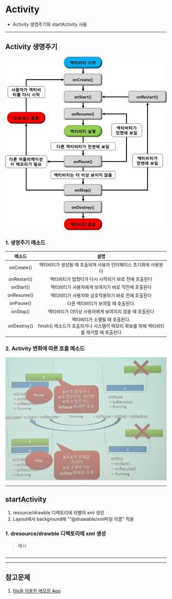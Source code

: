 # Activity
- Activity 생명주기와 startActivity 사용

---

##  Activity 생명주기

![](https://github.com/Lee-KyungSeok/Study/blob/master/Android/Contents/Activity/picture/lifecycle.jpg)

### 1. __생명주기 메소드__

  메소드 | 설명
  :----: | :----:
  onCreate() | 액티비티가 생성될 때 호출되며 사용자 인터페이스 초기화에 사용된다
  onRestart() | 액티비티가 멈췄다가 다시 시작되기 바로 전에 호출된다
  onStart() | 액티비티가 사용자에게 보여지기 바로 직전에 호출된다
  onResume() | 액티비티가 사용자와 상호작용하기 바로 전에 호출된다
  onPause() | 다른 액티비티가 보여질 때 호출된다.
  onStop() | 액티비티가 더이상 사용자에게 보여지지 않을 때 호출된다
  onDestroy() | 액티비티가 소멸될 때 호출된다.<br> finish() 메소드가 호출되거나 시스템이 메모리 확보를 위해 액티비티를 제거할 때 호출된다

### 2. __Activity 변화에 따른 호출 메소드__

![](https://github.com/Lee-KyungSeok/Study/blob/master/Android/Contents/Activity/picture/lifecycle2.jpg)

---

##  startActivity
1. resource/drawble 디렉토리에 <shape> 라벨의 xml 생성
2. Layout에서 background에 ""@drawable/xml파일 이름" 적용

### 1. __dresource/drawble 디렉토리에 xml 생성__
> 예시

```java

```

---


---
## 참고문제
1. [file을 이용한 메모장 App](https://github.com/Lee-KyungSeok/Study/tree/master/Android/Example/AndroidMemoFile)
